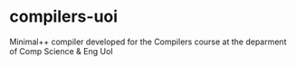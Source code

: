 # compilers-uoi
Minimal++ compiler developed for the Compilers course at the deparment of Comp Science &amp; Eng UoI
